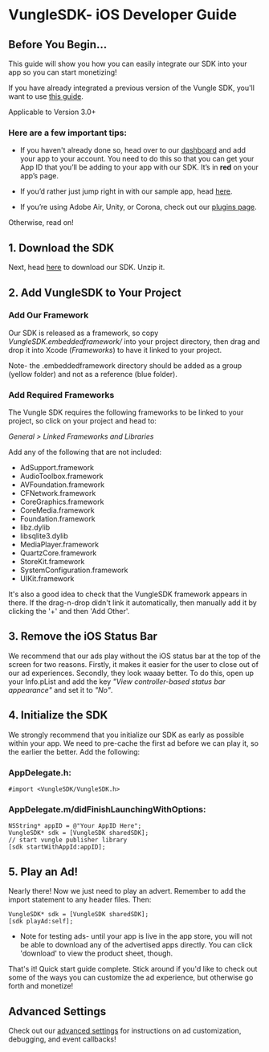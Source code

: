 # VungleSDK- iOS Developer Guide

## Before You Begin...

This guide will show you how you can easily integrate our SDK into your app so you can start monetizing!

If you have already integrated a previous version of the Vungle SDK, you'll want to use [this guide](https://github.com/Vungle/vungle-resources/blob/master/English/iOS/iOS-migration-guide.md).

Applicable to Version 3.0+

### Here are a few important tips:

* If you haven't already done so, head over to our [dashboard](https://v.vungle.com/dashboard/login) and add your app to your account. You need to do this so that you can get your App ID that you’ll be adding to your app with our SDK. It’s in **red** on your app’s page.

* If you’d rather just jump right in with our sample app, head [here](https://github.com/Vungle/publisher-sample-ios/tree/master). 

* If you’re using Adobe Air, Unity, or Corona, check out our [plugins page](https://v.vungle.com/dev/plugins).

Otherwise, read on!

## 1. Download the SDK

Next, head [here](https://v.vungle.com/dev/ios) to download our SDK. Unzip it.

## 2. Add VungleSDK to Your Project

### Add Our Framework

Our SDK is released as a framework, so copy *VungleSDK.embeddedframework/* into your project directory, then drag and drop it into Xcode (*Frameworks*) to have it linked to your project.

Note- the .embeddedframework directory should be added as a group (yellow folder) and not as a reference (blue folder).

### Add Required Frameworks

The Vungle SDK requires the following frameworks to be linked to your project, so click on your project and head to:

*General > Linked Frameworks and Libraries*

Add any of the following that are not included:

* AdSupport.framework
* AudioToolbox.framework
* AVFoundation.framework
* CFNetwork.framework
* CoreGraphics.framework
* CoreMedia.framework
* Foundation.framework
* libz.dylib
* libsqlite3.dylib
* MediaPlayer.framework
* QuartzCore.framework
* StoreKit.framework
* SystemConfiguration.framework
* UIKit.framework

It's also a good idea to check that the VungleSDK framework appears in there. If the drag-n-drop didn't link it automatically, then manually add it by clicking the '+' and then 'Add Other'.

## 3. Remove the iOS Status Bar

We recommend that our ads play without the iOS status bar at the top of the screen for two reasons. Firstly, it makes it easier for the user to close out of our ad experiences. Secondly, they look waaay better. To do this, open up your Info.pList and add the key *"View controller-based status bar appearance"* and set it to *"No"*.

## 4. Initialize the SDK

We strongly recommend that you initialize our SDK as early as possible within your app. We need to pre-cache the first ad before we can play it, so the earlier the better. Add the following:

### AppDelegate.h:

`#import <VungleSDK/VungleSDK.h>`

### AppDelegate.m/didFinishLaunchingWithOptions:

```objc
NSString* appID = @"Your AppID Here";
VungleSDK* sdk = [VungleSDK sharedSDK];
// start vungle publisher library
[sdk startWithAppId:appID];
```

## 5. Play an Ad!

Nearly there! Now we just need to play an advert. Remember to add the import statement to any header files. Then:

```objc
VungleSDK* sdk = [VungleSDK sharedSDK];
[sdk playAd:self];
```

* Note for testing ads- until your app is live in the app store, you will not be able to download any of the advertised apps directly. You can click 'download' to view the product sheet, though.

That's it! Quick start guide complete. Stick around if you'd like to check out some of the ways you can customize the ad experience, but otherwise go forth and monetize!


## Advanced Settings

Check out our [advanced settings](https://github.com/Vungle/vungle-resources/blob/master/English/iOS/iOS-advanced-settings.md) for instructions on ad customization, debugging, and event callbacks!

